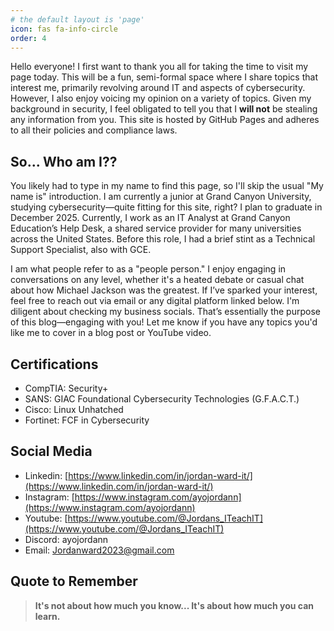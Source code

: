 ```yaml
---
# the default layout is 'page'
icon: fas fa-info-circle
order: 4
---
```

Hello everyone! I first want to thank you all for taking the time to visit my page today. This will be a fun, semi-formal space where I share topics that interest me, primarily revolving around IT and aspects of cybersecurity. However, I also enjoy voicing my opinion on a variety of topics. Given my background in security, I feel obligated to tell you that I **will not**  be stealing any information from you. This site is hosted by GitHub Pages and adheres to all their policies and compliance laws.

## So... Who am I??

You likely had to type in my name to find this page, so I'll skip the usual "My name is" introduction. I am currently a junior at Grand Canyon University, studying cybersecurity—quite fitting for this site, right? I plan to graduate in December 2025. Currently, I work as an IT Analyst at Grand Canyon Education’s Help Desk, a shared service provider for many universities across the United States. Before this role, I had a brief stint as a Technical Support Specialist, also with GCE. 

I am what people refer to as a "people person." I enjoy engaging in conversations on any level, whether it's a heated debate or casual chat about how Michael Jackson was the greatest. If I’ve sparked your interest, feel free to reach out via email or any digital platform linked below. I'm diligent about checking my business socials. That’s essentially the purpose of this blog—engaging with you! Let me know if you have any topics you'd like me to cover in a blog post or YouTube video.

## Certifications

- CompTIA: Security+
- SANS: GIAC Foundational Cybersecurity Technologies (G.F.A.C.T.)
- Cisco: Linux Unhatched
- Fortinet: FCF in Cybersecurity

## Social Media

- Linkedin: [https://www.linkedin.com/in/jordan-ward-it/](https://www.linkedin.com/in/jordan-ward-it/)
- Instagram: [https://www.instagram.com/ayojordann](https://www.instagram.com/ayojordann)
- Youtube: [https://www.youtube.com/@Jordans_ITeachIT](https://www.youtube.com/@Jordans_ITeachIT)
- Discord: ayojordann
- Email: Jordanward2023@gmail.com

## Quote to Remember

> **It's not about how much you know... It's about how much you can learn.**